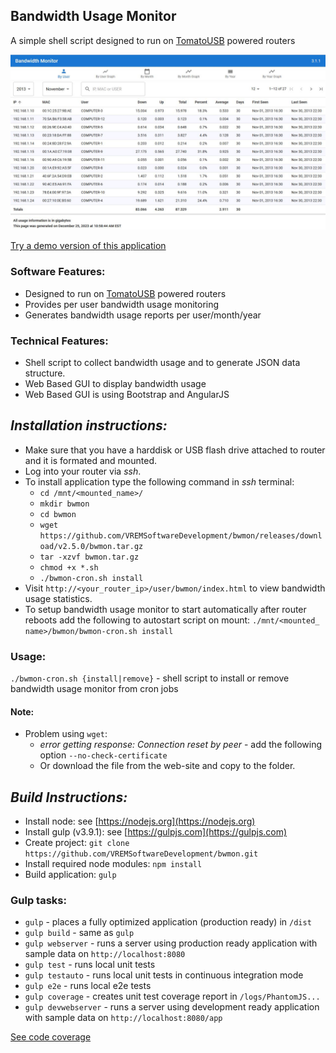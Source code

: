 ## Bandwidth Usage Monitor

A simple shell script designed to run on [TomatoUSB](https://en.wikipedia.org/wiki/Tomato_firmware) powered routers

![Sample Usage by User Screenshot](https://github.com/VREMSoftwareDevelopment/bwmon/raw/master/screenshots/UsageByUserData.jpg "Sample Usage by User Screenshot")

[Try a demo version of this application](https://vremsoftwaredevelopment.github.io/bwmon/demo)

### Software Features:
- Designed to run on [TomatoUSB](https://en.wikipedia.org/wiki/Tomato_firmware) powered routers
- Provides per user bandwidth usage monitoring
- Generates bandwidth usage reports per user/month/year

### Technical Features:
- Shell script to collect bandwidth usage and to generate JSON data structure.
- Web Based GUI to display bandwidth usage
- Web Based GUI is using Bootstrap and AngularJS

## *Installation instructions:*
- Make sure that you have a harddisk or USB flash drive attached to router and it is formated and mounted.
- Log into your router via *ssh*.
- To install application type the following command in *ssh* terminal:
	- `cd /mnt/<mounted_name>/`
	- `mkdir bwmon`
	- `cd bwmon`
	- `wget https://github.com/VREMSoftwareDevelopment/bwmon/releases/download/v2.5.0/bwmon.tar.gz`
	- `tar -xzvf bwmon.tar.gz`
	- `chmod +x *.sh`
	- `./bwmon-cron.sh install`
- Visit `http://<your_router_ip>/user/bwmon/index.html` to view bandwidth usage statistics.
- To setup bandwidth usage monitor to start automatically after router reboots add the following to autostart script on mount: `./mnt/<mounted_ name>/bwmon/bwmon-cron.sh install`

### Usage:
`./bwmon-cron.sh {install|remove}` - shell script to install or remove bandwidth usage monitor from cron jobs

#### Note:
- Problem using `wget`:
	- *error getting response: Connection reset by peer* - add the following option `--no-check-certificate`
	- Or download the file from the web-site and copy to the folder.


## *Build Instructions:*
- Install node: see [https://nodejs.org](https://nodejs.org)
- Install gulp (v3.9.1): see [https://gulpjs.com](https://gulpjs.com)
- Create project: `git clone https://github.com/VREMSoftwareDevelopment/bwmon.git`
- Install required node modules: `npm install`
- Build application: `gulp`

### Gulp tasks:
- `gulp` - places a fully optimized application (production ready) in `/dist`
- `gulp build`  - same as `gulp`
- `gulp webserver` - runs a server using production ready application with sample data on `http://localhost:8080`
- `gulp test` - runs local unit tests
- `gulp testauto` - runs local unit tests in continuous integration mode
- `gulp e2e` - runs local e2e tests
- `gulp coverage` - creates unit test coverage report in `/logs/PhantomJS...`
- `gulp devwebserver` - runs a server using development ready application with sample data on `http://localhost:8080/app`

[See code coverage](https://vremsoftwaredevelopment.github.io/bwmon/coverage)


